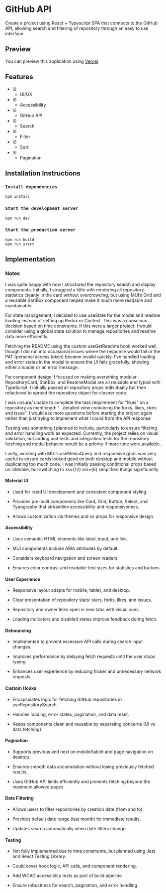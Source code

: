 # GitHub API

Create a project using React + Typescript SPA that connects to the GitHub API, allowing search and filtering of repository through an easy to use interface.

## Preview

You can preview this application using [Vercel](https://namuri-task.vercel.app/)

## Features

- [x] - UI/UX
- [x] - Accessibility
- [x] - GitHub API
- [x] - Search
- [x] - Filter
- [x] - Sort
- [x] - Pagination

## Installation Instructions

### `Install dependencies`

```
npm install
```

### `Start the development server`

```
npm run dev
```

### `Start the production server`

```
npm run build
npm run start
```

## Implementation

### Notes

I was quite happy with how I structured the repository search and display components. Initially, I struggled a little with rendering all repository statistics cleanly in the card without overcrowding, but using MUI’s Grid and a reusable StatBox component helped make it much more readable and maintainable.

For state management, I decided to use useState for the modal and readme loading instead of setting up Redux or Context. This was a conscious decision based on time constraints. If this were a larger project, I would consider using a global state solution to manage repositories and readme data more efficiently.

Fetching the README using the custom useGetReadme hook worked well, though I did run into occasional issues where the response would fail or the PAT (personal access token) became invalid quickly. I’ve handled loading and error states in the modal to ensure the UI fails gracefully, showing either a loader or an error message.

For component design, I focused on making everything modular: RepositoryCard, StatBox, and ReadmeModal are all reusable and typed with TypeScript. I initially passed all repository props individually but then refactored to spread the repository object for cleaner code.

I was unsure/ unable to complete the task requirement for "likes" on a repository as mentioned: "...detailed view containing the forks, likes, *stars* and issue". I would ask more questions before starting the project again rather than just trying to implement what I could from the API response

Testing was something I planned to include, particularly to ensure filtering and error handling work as expected. Currently, the project relies on visual validation, but adding unit tests and integration tests for the repository fetching and modal behavior would be a priority if more time were available.

Lastly, working with MUI’s useMediaQuery and responsive grids was very useful to ensure cards looked good on both desktop and mobile without duplicating too much code. I was initially passing conditional props based on isMobile, but switching to xs={12} sm={6} simplified things significantly.

#### Material UI

- Used for rapid UI development and consistent component styling.

- Provides pre-built components like Card, Grid, Button, Select, and Typography that streamline accessibility and responsiveness.

- Allows customization via themes and sx props for responsive design.

#### Accessibility

- Uses semantic HTML elements like label, input, and link.

- MUI components include ARIA attributes by default.

- Considers keyboard navigation and screen readers.

- Ensures color contrast and readable text sizes for statistics and buttons.

#### User Experience

- Responsive layout adapts for mobile, tablet, and desktop.

- Clear presentation of repository stats: stars, forks, likes, and issues.

- Repository and owner links open in new tabs with visual cues.

- Loading indicators and disabled states improve feedback during fetch.

#### Debouncing

- Implemented to prevent excessive API calls during search input changes.

- Improves performance by delaying fetch requests until the user stops typing.

- Enhances user experience by reducing flicker and unnecessary network requests.

#### Custom Hooks

- Encapsulates logic for fetching GitHub repositories in useRepositorySearch.

- Handles loading, error states, pagination, and data reset.

- Keeps components clean and reusable by separating concerns (UI vs data fetching).

#### Pagination

- Supports previous and next on mobile/tablet and page navigation on desktop.

- Ensures smooth data accumulation without losing previously fetched results.

- Uses GitHub API limits efficiently and prevents fetching beyond the maximum allowed pages.

#### Date Filtering

- Allows users to filter repositories by creation date (from and to).

- Provides default date range (last month) for immediate results.

- Updates search automatically when date filters change.

#### Testing

- Not fully implemented due to time constraints, but planned using Jest and React Testing Library.

- Could cover hook logic, API calls, and component rendering.

- Add WCAG accessiblity tests as part of build pipeline

- Ensure robustness for search, pagination, and error handling.

